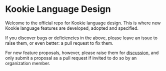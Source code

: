 # Kookie Language Design

Welcome to the official repo for Kookie language design. This is where new Kookie language features are developed, adopted and specified.

If you discover bugs or deficiencies in the above, please leave an issue to raise them, or even better: a pull request to fix them.<br>

For new feature proposals, however, please raise them for [discussion](https://github.com/kookielang/kookielang/labels/discussion), and only submit a proposal as a pull request if invited to do so by an organization member.

